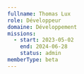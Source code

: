 ```yaml
---
fullname: Thomas Lux
role: Développeur
domaine: Développement
missions:
  - start: 2023-05-02
    end: 2024-06-28
    status: admin
memberType: beta
---
```


